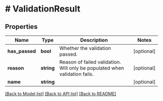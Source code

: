 # # ValidationResult

## Properties

Name | Type | Description | Notes
------------ | ------------- | ------------- | -------------
**has_passed** | **bool** | Whether the validation passed. | [optional]
**reason** | **string** | Reason of failed validation. Will only be populated when validation fails. | [optional]
**name** | **string** |  | [optional]

[[Back to Model list]](../../README.md#models) [[Back to API list]](../../README.md#endpoints) [[Back to README]](../../README.md)
